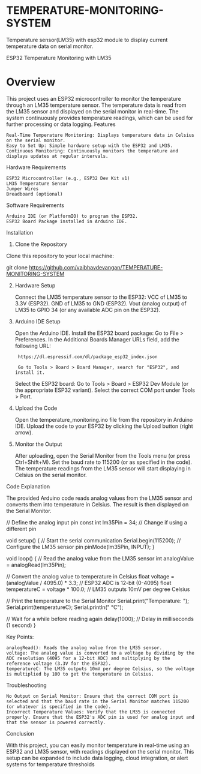 # TEMPERATURE-MONITORING-SYSTEM



Temperature sensor(LM35) with esp32 module to display  current temperature data on serial monitor.

ESP32 Temperature Monitoring with LM35
# Overview

This project uses an ESP32 microcontroller to monitor the temperature through an LM35 temperature sensor. The temperature data is read from the LM35 sensor and displayed on the serial monitor in real-time. The system continuously provides temperature readings, which can be used for further processing or data logging.
Features

    Real-Time Temperature Monitoring: Displays temperature data in Celsius on the serial monitor.
    Easy to Set Up: Simple hardware setup with the ESP32 and LM35.
    Continuous Monitoring: Continuously monitors the temperature and displays updates at regular intervals.

Hardware Requirements

    ESP32 Microcontroller (e.g., ESP32 Dev Kit v1)
    LM35 Temperature Sensor
    Jumper Wires
    Breadboard (optional)

Software Requirements

    Arduino IDE (or PlatformIO) to program the ESP32.
    ESP32 Board Package installed in Arduino IDE.

Installation
1. Clone the Repository

Clone this repository to your local machine:

git clone https://github.com/vaibhavdevangan/TEMPERATURE-MONITORING-SYSTEM 

2. Hardware Setup

    Connect the LM35 temperature sensor to the ESP32:
        VCC of LM35 to 3.3V (ESP32).
        GND of LM35 to GND (ESP32).
        Vout (analog output) of LM35 to GPIO 34 (or any available ADC pin on the ESP32).

3. Arduino IDE Setup

    Open the Arduino IDE.
    Install the ESP32 board package:
        Go to File > Preferences.
        In the Additional Boards Manager URLs field, add the following URL:

        https://dl.espressif.com/dl/package_esp32_index.json

        Go to Tools > Board > Board Manager, search for "ESP32", and install it.
    Select the ESP32 board:
        Go to Tools > Board > ESP32 Dev Module (or the appropriate ESP32 variant).
        Select the correct COM port under Tools > Port.

4. Upload the Code

    Open the temperature_monitoring.ino file from the repository in Arduino IDE.
    Upload the code to your ESP32 by clicking the Upload button (right arrow).

5. Monitor the Output

    After uploading, open the Serial Monitor from the Tools menu (or press Ctrl+Shift+M).
    Set the baud rate to 115200 (or as specified in the code).
    The temperature readings from the LM35 sensor will start displaying in Celsius on the serial monitor.

Code Explanation

The provided Arduino code reads analog values from the LM35 sensor and converts them into temperature in Celsius. The result is then displayed on the Serial Monitor.

// Define the analog input pin
const int lm35Pin = 34;  // Change if using a different pin

void setup() {
  // Start the serial communication
  Serial.begin(115200);
  // Configure the LM35 sensor pin
  pinMode(lm35Pin, INPUT);
}

void loop() {
  // Read the analog value from the LM35 sensor
  int analogValue = analogRead(lm35Pin);
  
  // Convert the analog value to temperature in Celsius
  float voltage = (analogValue / 4095.0) * 3.3;  // ESP32 ADC is 12-bit (0-4095)
  float temperatureC = voltage * 100.0;  // LM35 outputs 10mV per degree Celsius
  
  // Print the temperature to the Serial Monitor
  Serial.print("Temperature: ");
  Serial.print(temperatureC);
  Serial.println(" °C");

  // Wait for a while before reading again
  delay(1000);  // Delay in milliseconds (1 second)
}

Key Points:

    analogRead(): Reads the analog value from the LM35 sensor.
    voltage: The analog value is converted to a voltage by dividing by the ADC resolution (4095 for a 12-bit ADC) and multiplying by the reference voltage (3.3V for the ESP32).
    temperatureC: The LM35 outputs 10mV per degree Celsius, so the voltage is multiplied by 100 to get the temperature in Celsius.

Troubleshooting

    No Output on Serial Monitor: Ensure that the correct COM port is selected and that the baud rate in the Serial Monitor matches 115200 (or whatever is specified in the code).
    Incorrect Temperature Values: Verify that the LM35 is connected properly. Ensure that the ESP32's ADC pin is used for analog input and that the sensor is powered correctly.

Conclusion

With this project, you can easily monitor temperature in real-time using an ESP32 and LM35 sensor, with readings displayed on the serial monitor. This setup can be expanded to include data logging, cloud integration, or alert systems for temperature thresholds

